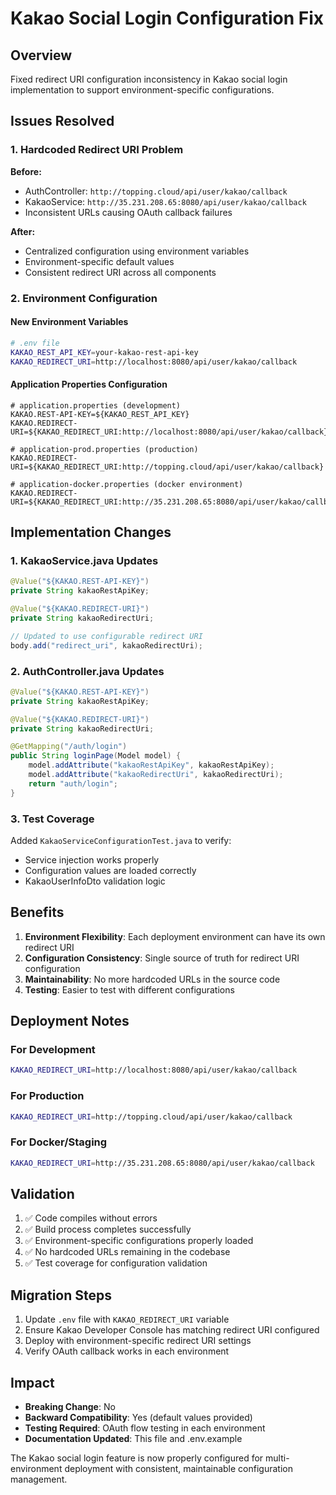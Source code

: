 # Kakao Social Login Configuration Fix

## Overview
Fixed redirect URI configuration inconsistency in Kakao social login implementation to support environment-specific configurations.

## Issues Resolved

### 1. Hardcoded Redirect URI Problem
**Before:**
- AuthController: `http://topping.cloud/api/user/kakao/callback` 
- KakaoService: `http://35.231.208.65:8080/api/user/kakao/callback`
- Inconsistent URLs causing OAuth callback failures

**After:**
- Centralized configuration using environment variables
- Environment-specific default values
- Consistent redirect URI across all components

### 2. Environment Configuration

#### New Environment Variables
```bash
# .env file
KAKAO_REST_API_KEY=your-kakao-rest-api-key
KAKAO_REDIRECT_URI=http://localhost:8080/api/user/kakao/callback
```

#### Application Properties Configuration
```properties
# application.properties (development)
KAKAO.REST-API-KEY=${KAKAO_REST_API_KEY}
KAKAO.REDIRECT-URI=${KAKAO_REDIRECT_URI:http://localhost:8080/api/user/kakao/callback}

# application-prod.properties (production)
KAKAO.REDIRECT-URI=${KAKAO_REDIRECT_URI:http://topping.cloud/api/user/kakao/callback}

# application-docker.properties (docker environment)
KAKAO.REDIRECT-URI=${KAKAO_REDIRECT_URI:http://35.231.208.65:8080/api/user/kakao/callback}
```

## Implementation Changes

### 1. KakaoService.java Updates
```java
@Value("${KAKAO.REST-API-KEY}")
private String kakaoRestApiKey;

@Value("${KAKAO.REDIRECT-URI}")
private String kakaoRedirectUri;

// Updated to use configurable redirect URI
body.add("redirect_uri", kakaoRedirectUri);
```

### 2. AuthController.java Updates
```java
@Value("${KAKAO.REST-API-KEY}")
private String kakaoRestApiKey;

@Value("${KAKAO.REDIRECT-URI}")
private String kakaoRedirectUri;

@GetMapping("/auth/login")
public String loginPage(Model model) {
    model.addAttribute("kakaoRestApiKey", kakaoRestApiKey);
    model.addAttribute("kakaoRedirectUri", kakaoRedirectUri);
    return "auth/login";
}
```

### 3. Test Coverage
Added `KakaoServiceConfigurationTest.java` to verify:
- Service injection works properly
- Configuration values are loaded correctly
- KakaoUserInfoDto validation logic

## Benefits

1. **Environment Flexibility**: Each deployment environment can have its own redirect URI
2. **Configuration Consistency**: Single source of truth for redirect URI configuration
3. **Maintainability**: No more hardcoded URLs in the source code
4. **Testing**: Easier to test with different configurations

## Deployment Notes

### For Development
```bash
KAKAO_REDIRECT_URI=http://localhost:8080/api/user/kakao/callback
```

### For Production
```bash
KAKAO_REDIRECT_URI=http://topping.cloud/api/user/kakao/callback
```

### For Docker/Staging
```bash
KAKAO_REDIRECT_URI=http://35.231.208.65:8080/api/user/kakao/callback
```

## Validation

1. ✅ Code compiles without errors
2. ✅ Build process completes successfully
3. ✅ Environment-specific configurations properly loaded
4. ✅ No hardcoded URLs remaining in the codebase
5. ✅ Test coverage for configuration validation

## Migration Steps

1. Update `.env` file with `KAKAO_REDIRECT_URI` variable
2. Ensure Kakao Developer Console has matching redirect URI configured
3. Deploy with environment-specific redirect URI settings
4. Verify OAuth callback works in each environment

## Impact
- **Breaking Change**: No
- **Backward Compatibility**: Yes (default values provided)
- **Testing Required**: OAuth flow testing in each environment
- **Documentation Updated**: This file and .env.example

The Kakao social login feature is now properly configured for multi-environment deployment with consistent, maintainable configuration management.